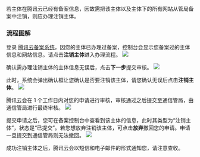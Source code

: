 
若主体在腾讯云已经有备案信息，因故需把该主体以及主体下的所有网站从管局备案中注销，则应办理注销主体。

### 流程图解

登录 [腾讯云备案系统](https://www.qcloud.com/product/ba)，因您的主体已办理过备案，控制台会显示您备案过的主体信息和网站信息。请点击**注销主体**进入办理流程。
![](https://mc.qcloudimg.com/static/img/7614be63f8da2c114ee34b9bd0c3d902/20.jpg)

确认需办理注销主体的主体信息无误后，点击**下一步**提交审核。
![](https://mc.qcloudimg.com/static/img/1a51f5e663a67e4f50e230f09ba99b6d/21.jpg)

此时，系统会弹出确认框让您确认是否要注销该主体，请您确认无误后点击**注销主体**。
![](https://mc.qcloudimg.com/static/img/0ba1ce17c622ef6465afaf39cbb22d3f/22.jpg)

腾讯云会在 1 个工作日内对您的申请进行审核，审核通过之后提交至通信管局，由通信管局进行最终审核。
![](https://mc.qcloudimg.com/static/img/9fa04e47d3c3cb46bba0a9c01e42412a/15.jpg)

提交申请之后，您可在备案控制台中查看到该主体的信息，此时其类型为“注销主体”，状态是“已提交”。若您想放弃注销该主体，可点击**放弃**撤回您的申请。申请一旦提交到通信管局则无法撤回。
![](https://mc.qcloudimg.com/static/img/f1d510c331f864d61d3ff7d061d3cbdf/23.jpg)

成功注销主体之后，腾讯云会以短信和电子邮件的形式通知您，请注意查收。
